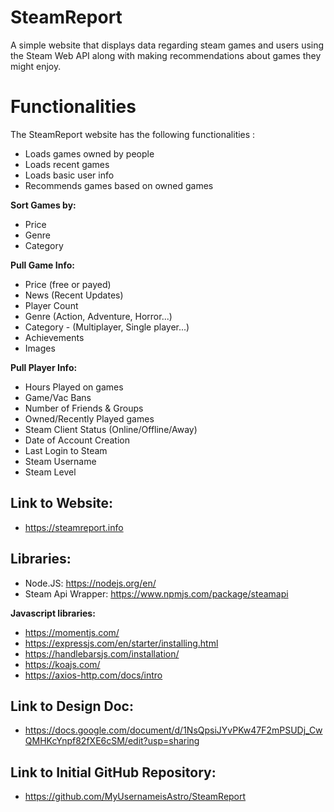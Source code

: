 # SteamReport
A simple website that displays data regarding steam games and users using the Steam Web API along with making recommendations about games they might enjoy.

# Functionalities
The SteamReport website has the following functionalities :
- Loads games owned by people
- Loads recent games
- Loads basic user info
- Recommends games based on owned games

**Sort Games by:**
- Price
- Genre
- Category

**Pull Game Info:**
- Price (free or payed)
- News (Recent Updates)
- Player Count
- Genre (Action, Adventure, Horror...)
- Category - (Multiplayer, Single player...)
- Achievements
- Images

**Pull Player Info:**
- Hours Played on games
- Game/Vac Bans
- Number of Friends & Groups
- Owned/Recently Played games
- Steam Client Status (Online/Offline/Away)
- Date of Account Creation
- Last Login to Steam
- Steam Username
- Steam Level

## Link to Website:
- https://steamreport.info

## Libraries:
- Node.JS: https://nodejs.org/en/
- Steam Api Wrapper: https://www.npmjs.com/package/steamapi


**Javascript libraries:**
- https://momentjs.com/
- https://expressjs.com/en/starter/installing.html
- https://handlebarsjs.com/installation/
- https://koajs.com/
- https://axios-http.com/docs/intro

## Link to Design Doc:
- https://docs.google.com/document/d/1NsQpsiJYvPKw47F2mPSUDj_CwQMHKcYnpf82fXE6cSM/edit?usp=sharing

## Link to Initial GitHub Repository:
- https://github.com/MyUsernameisAstro/SteamReport
